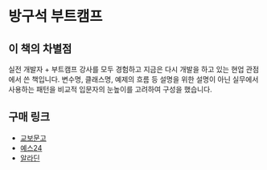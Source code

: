 # 방구석 부트캠프

## 이 책의 차별점
실전 개발자 + 부트캠프 강사를 모두 경험하고 지금은 다시 개발을 하고 있는 현업 관점에서 쓴 책입니다. 변수명, 클래스명, 예제의 흐름 등 설명을 위한 설명이 아닌 실무에서 사용하는 패턴을 비교적 입문자의 눈높이를 고려하여 구성을 했습니다.



## 구매 링크

- [교보문고](https://product.kyobobook.co.kr/detail/S000214488212)
- [예스24](https://www.yes24.com/Product/Goods/134640852)
- [알라딘](https://www.aladin.co.kr/shop/wproduct.aspx?ItemId=349233996)

